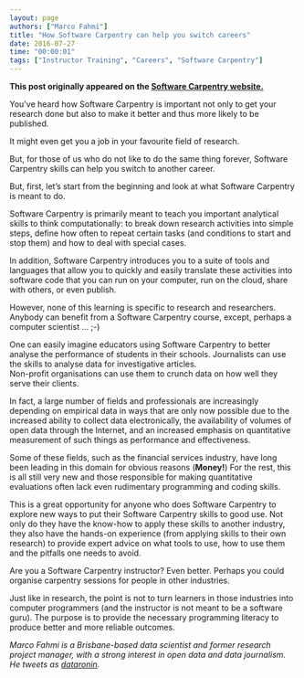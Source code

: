 ```yaml
---
layout: page
authors: ["Marco Fahmi"]
title: "How Software Carpentry can help you switch careers"
date: 2016-07-27
time: "00:00:01"
tags: ["Instructor Training", "Careers", "Software Carpentry"]
---
```


<p><b>This post originally appeared on the <a href="https://software-carpentry.org/">Software Carpentry website.</a></b></p>

You've heard how Software Carpentry is important not only to get your research done but also to make it better and thus
more likely to be published.

It might even get you a job in your favourite field of research.

But, for those of us who do not like to do the same thing forever, Software Carpentry 
skills can help you switch to another career.

But, first, let’s start from the beginning and look at what Software Carpentry is meant to do.

Software Carpentry is primarily meant to teach you important analytical skills to think computationally: 
to break down research activities into simple steps, define how 
often to repeat certain tasks (and conditions to start and stop them) and 
how to deal with special cases.

In addition, Software Carpentry introduces you to a suite of tools and languages 
that allow you to quickly and easily translate these activities into software code 
that you can run on your computer, run on the cloud, share with others, or even publish.

However, none of this learning is specific to research and researchers. 
Anybody can benefit from a Software Carpentry course, except, perhaps a computer scientist ... ;-)

One can easily imagine educators using Software Carpentry to better 
analyse the performance of students in their schools. 
Journalists can use the skills to analyse data for investigative articles.  
Non-profit organisations can use them to crunch data on how well they serve their clients.

In fact, a large number of fields and professionals are 
increasingly depending on empirical data in ways that 
are only now possible due to the increased ability to collect 
data electronically, the availability of volumes of open data 
through the Internet, and an increased emphasis on 
quantitative measurement of such things as performance and effectiveness.

Some of these fields, such as the financial services industry, 
have long been leading in this domain for obvious reasons (**Money!**) 
For the rest, this is all still very new and those responsible for making 
quantitative evaluations often lack even rudimentary programming and coding skills.

This is a great opportunity for anyone who does Software Carpentry 
to explore new ways to put their Software Carpentry skills to good use. 
Not only do they have the know-how to apply these skills to another industry, 
they also have the hands-on experience (from applying skills to their own 
research) to provide expert advice on what tools to use, how to use them and the pitfalls one needs to avoid.

Are you a Software Carpentry instructor? Even better. Perhaps you could organise carpentry sessions for 
people in other industries.

Just like in research, the point is not to turn learners in those industries 
into computer programmers (and the instructor is not meant to be a software guru). 
The purpose is to provide the necessary programming literacy to produce better and more reliable outcomes.

*Marco Fahmi is a Brisbane-based data scientist and former research project manager, with a strong interest in open data and data journalism. He tweets as [dataronin](https://twitter.com/dataronin).*
